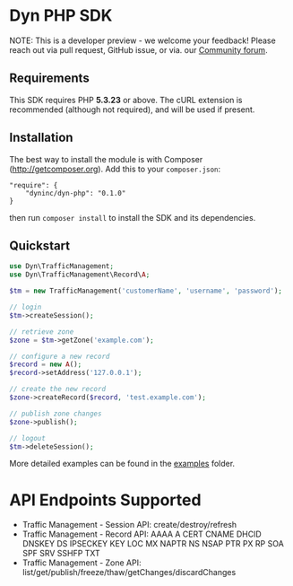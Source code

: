 Dyn PHP SDK
===========

NOTE: This is a developer preview - we welcome your feedback! Please reach out via pull request, GitHub issue, or via. our [Community forum](http://www.dyncommunity.com/).

## Requirements

This SDK requires PHP **5.3.23** or above. The cURL extension is recommended (although not required), and will be used if present.

## Installation

The best way to install the module is with Composer (http://getcomposer.org). Add this to your `composer.json`:

    "require": {
        "dyninc/dyn-php": "0.1.0"
    }

then run `composer install` to install the SDK and its dependencies.

## Quickstart

```php
use Dyn\TrafficManagement;
use Dyn\TrafficManagement\Record\A;

$tm = new TrafficManagement('customerName', 'username', 'password');

// login
$tm->createSession();

// retrieve zone
$zone = $tm->getZone('example.com');

// configure a new record
$record = new A();
$record->setAddress('127.0.0.1');

// create the new record
$zone->createRecord($record, 'test.example.com');

// publish zone changes
$zone->publish();

// logout
$tm->deleteSession();
```

More detailed examples can be found in the [examples](/dyninc/dyn-php/tree/master/examples) folder.

# API Endpoints Supported

* Traffic Management - Session API: create/destroy/refresh
* Traffic Management - Record API: AAAA A CERT CNAME DHCID DNSKEY DS IPSECKEY KEY LOC MX NAPTR NS NSAP PTR PX RP SOA SPF SRV SSHFP TXT
* Traffic Management - Zone API: list/get/publish/freeze/thaw/getChanges/discardChanges
